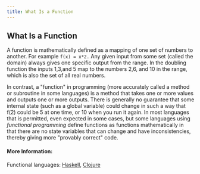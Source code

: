 ```yaml
---
title: What Is a Function
---
```

## What Is a Function

A function is mathematically defined as a mapping of one set of numbers to another. For example `f(x) = x*2.` Any given input from some set (called the domain) always gives one specific output from the range. In the doubling function the inputs 1,3,and 5 map to the numbers 2,6, and 10 in the range, which is also the set of all real numbers.

In contrast, a "function" in programming (more accurately called a method or subroutine in some languages) is a method that takes one or more values and outputs one or more outputs. There is generally no guarantee that some internal state (such as a global variable) could change in such a way that f(2) could be 5 at one time, or 10 when you run it again. In most languages that is permitted, even expected in some cases, but some languages using *functional programming* define functions as functions mathematically in that there are no state variables that can change and have inconsistencies, thereby giving more "provably correct" code.

#### More Information:
Functional languages: [Haskell](http://learnyouahaskell.com/chapters), [Clojure](https://clojure.org/)


